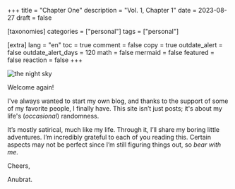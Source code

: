+++
title = "Chapter One"
description = "Vol. 1, Chapter 1"
date = 2023-08-27
draft = false

[taxonomies]
categories = ["personal"]
tags = ["personal"]

[extra]
lang = "en"
toc = true
comment = false
copy = true
outdate_alert = false
outdate_alert_days = 120
math = false
mermaid = false
featured = false
reaction = false
+++

![the night sky](/img/chapter-one/img1.avif)

Welcome again!

I've always wanted to start my own blog, and thanks to the support of some of my favorite people, I finally have. This site isn’t just posts; it's about my life's (*occasional*) randomness.  

It’s mostly satirical, much like my life. Through it, I’ll share my boring little adventures. I’m incredibly grateful to each of you reading this. Certain aspects may not be perfect since I’m still figuring things out, so *bear with me*.  

Cheers,

Anubrat.
